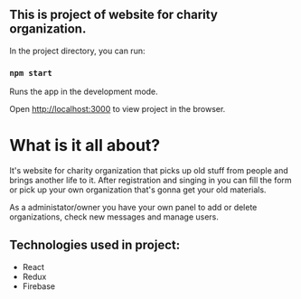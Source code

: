 ## This is project of website for charity organization. 

In the project directory, you can run:

### `npm start`

Runs the app in the development mode.<br>


Open [http://localhost:3000](http://localhost:3000) to view project in the browser.

What is it all about?
===
It's website for charity organization that picks up old stuff from people and brings another life to it. 
After registration and singing in you can fill the form or pick up your own organization that's gonna get your old materials. 

As a administator/owner you have your own panel to add or delete organizations, check new messages and manage users. 


Technologies used in project: 
--------------------
* React
* Redux
* Firebase